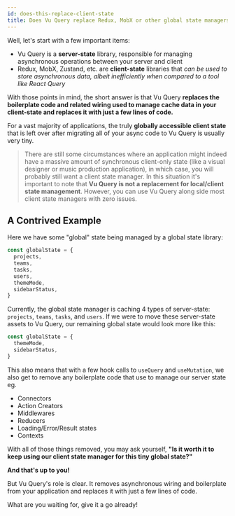 ```yaml
---
id: does-this-replace-client-state
title: Does Vu Query replace Redux, MobX or other global state managers?
---
```


Well, let's start with a few important items:

- Vu Query is a **server-state** library, responsible for managing asynchronous operations between your server and client
- Redux, MobX, Zustand, etc. are **client-state** libraries that _can be used to store asynchronous data, albeit inefficiently when compared to a tool like React Query_

With those points in mind, the short answer is that Vu Query **replaces the boilerplate code and related wiring used to manage cache data in your client-state and replaces it with just a few lines of code.**

For a vast majority of applications, the truly **globally accessible client state** that is left over after migrating all of your async code to Vu Query is usually very tiny.

> There are still some circumstances where an application might indeed have a massive amount of synchronous client-only state (like a visual designer or music production application), in which case, you will probably still want a client state manager. In this situation it's important to note that **Vu Query is not a replacement for local/client state management**. However, you can use Vu Query along side most client state managers with zero issues.

## A Contrived Example

Here we have some "global" state being managed by a global state library:

```js
const globalState = {
  projects,
  teams,
  tasks,
  users,
  themeMode,
  sidebarStatus,
}
```

Currently, the global state manager is caching 4 types of server-state: `projects`, `teams`, `tasks`, and `users`. If we were to move these server-state assets to Vu Query, our remaining global state would look more like this:

```js
const globalState = {
  themeMode,
  sidebarStatus,
}
```

This also means that with a few hook calls to `useQuery` and `useMutation`, we also get to remove any boilerplate code that use to manage our server state eg.

- Connectors
- Action Creators
- Middlewares
- Reducers
- Loading/Error/Result states
- Contexts

With all of those things removed, you may ask yourself, **"Is it worth it to keep using our client state manager for this tiny global state?"**

**And that's up to you!**

But Vu Query's role is clear. It removes asynchronous wiring and boilerplate from your application and replaces it with just a few lines of code.

What are you waiting for, give it a go already!
